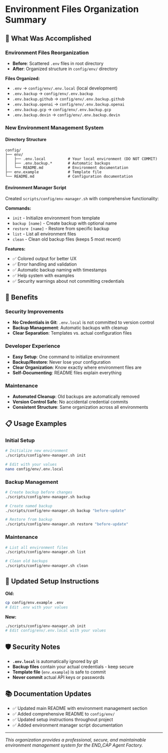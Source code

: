 # Environment Files Organization Summary

## 🎯 **What Was Accomplished**

### **Environment Files Reorganization**
- **Before**: Scattered `.env` files in root directory
- **After**: Organized structure in `config/env/` directory

**Files Organized:**
- `.env` → `config/env/.env.local` (local development)
- `.env.backup` → `config/env/.env.backup`
- `.env.backup.github` → `config/env/.env.backup.github`
- `.env.backup.openai` → `config/env/.env.backup.openai`
- `.env.backup.gcp` → `config/env/.env.backup.gcp`
- `.env.backup.devin` → `config/env/.env.backup.devin`

### **New Environment Management System**

#### **Directory Structure**
```
config/
├── env/
│   ├── .env.local          # Your local environment (DO NOT COMMIT)
│   ├── .env.backup.*       # Automatic backups
│   └── README.md           # Environment documentation
├── env.example             # Template file
└── README.md               # Configuration documentation
```

#### **Environment Manager Script**
Created `scripts/config/env-manager.sh` with comprehensive functionality:

**Commands:**
- `init` - Initialize environment from template
- `backup [name]` - Create backup with optional name
- `restore [name]` - Restore from specific backup
- `list` - List all environment files
- `clean` - Clean old backup files (keeps 5 most recent)

**Features:**
- ✅ Colored output for better UX
- ✅ Error handling and validation
- ✅ Automatic backup naming with timestamps
- ✅ Help system with examples
- ✅ Security warnings about not committing credentials

## 🚀 **Benefits**

### **Security Improvements**
- **No Credentials in Git**: `.env.local` is not committed to version control
- **Backup Management**: Automatic backups with cleanup
- **Clear Separation**: Templates vs. actual configuration files

### **Developer Experience**
- **Easy Setup**: One command to initialize environment
- **Backup/Restore**: Never lose your configuration
- **Clear Organization**: Know exactly where environment files are
- **Self-Documenting**: README files explain everything

### **Maintenance**
- **Automated Cleanup**: Old backups are automatically removed
- **Version Control Safe**: No accidental credential commits
- **Consistent Structure**: Same organization across all environments

## 📋 **Usage Examples**

### **Initial Setup**
```bash
# Initialize new environment
./scripts/config/env-manager.sh init

# Edit with your values
nano config/env/.env.local
```

### **Backup Management**
```bash
# Create backup before changes
./scripts/config/env-manager.sh backup

# Create named backup
./scripts/config/env-manager.sh backup "before-update"

# Restore from backup
./scripts/config/env-manager.sh restore "before-update"
```

### **Maintenance**
```bash
# List all environment files
./scripts/config/env-manager.sh list

# Clean old backups
./scripts/config/env-manager.sh clean
```

## 🔧 **Updated Setup Instructions**

**Old:**
```bash
cp config/env.example .env
# Edit .env with your values
```

**New:**
```bash
./scripts/config/env-manager.sh init
# Edit config/env/.env.local with your values
```

## 🛡️ **Security Notes**

- **`.env.local`** is automatically ignored by git
- **Backup files** contain your actual credentials - keep secure
- **Template file** (`env.example`) is safe to commit
- **Never commit** actual API keys or passwords

## 📚 **Documentation Updates**

- ✅ Updated main README with environment management section
- ✅ Added comprehensive README to `config/env/`
- ✅ Updated setup instructions throughout project
- ✅ Added environment manager script documentation

---

*This organization provides a professional, secure, and maintainable environment management system for the END_CAP Agent Factory.*

